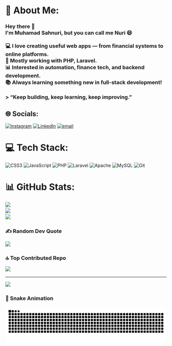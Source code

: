 # 💫 About Me:
### Hey there 👋  <br>I'm **Muhamad Sahnuri**, but you can call me **Nuri** 😄  <br><br>💻 I love creating useful web apps — from financial systems to online platforms.  <br>🚀 Mostly working with **PHP**, **Laravel**. <br>📊 Interested in automation, finance tech, and backend development.  <br>📚 Always learning something new in full-stack development!<br><br>> “Keep building, keep learning, keep improving.”<br>


## 🌐 Socials:
[![Instagram](https://img.shields.io/badge/Instagram-%23E4405F.svg?logo=Instagram&logoColor=white)](https://instagram.com/sahnurii_) [![LinkedIn](https://img.shields.io/badge/LinkedIn-%230077B5.svg?logo=linkedin&logoColor=white)](https://linkedin.com/in/muhamad-sahnuri-597973383) [![email](https://img.shields.io/badge/Email-D14836?logo=gmail&logoColor=white)](mailto:sanhurimuhammad02@gmail.com) 

# 💻 Tech Stack:
![CSS3](https://img.shields.io/badge/css3-%231572B6.svg?style=plastic&logo=css3&logoColor=white) ![JavaScript](https://img.shields.io/badge/javascript-%23323330.svg?style=plastic&logo=javascript&logoColor=%23F7DF1E) ![PHP](https://img.shields.io/badge/php-%23777BB4.svg?style=plastic&logo=php&logoColor=white) ![Laravel](https://img.shields.io/badge/laravel-%23FF2D20.svg?style=plastic&logo=laravel&logoColor=white) ![Apache](https://img.shields.io/badge/apache-%23D42029.svg?style=plastic&logo=apache&logoColor=white) ![MySQL](https://img.shields.io/badge/mysql-4479A1.svg?style=plastic&logo=mysql&logoColor=white) ![Git](https://img.shields.io/badge/git-%23F05033.svg?style=plastic&logo=git&logoColor=white)
# 📊 GitHub Stats:
![](https://github-readme-stats.vercel.app/api?username=Sahnurii&theme=neon&hide_border=false&include_all_commits=true&count_private=false)<br/>
![](https://nirzak-streak-stats.vercel.app/?user=Sahnurii&theme=neon&hide_border=false)<br/>
![](https://github-readme-stats.vercel.app/api/top-langs/?username=Sahnurii&theme=neon&hide_border=false&include_all_commits=true&count_private=false&layout=compact)

### ✍️ Random Dev Quote
![](https://quotes-github-readme.vercel.app/api?type=horizontal&theme=radical)

### 🔝 Top Contributed Repo
![](https://github-contributor-stats.vercel.app/api?username=Sahnurii&limit=5&theme=dark&combine_all_yearly_contributions=true)

---
[![](https://visitcount.itsvg.in/api?id=Sahnurii&icon=2&color=13)](https://visitcount.itsvg.in)

<!-- Proudly created with GPRM ( https://gprm.itsvg.in ) -->


### 🐍 Snake Animation
![snake gif](https://github.com/Sahnurii/Sahnurii/blob/output/snake.svg)

